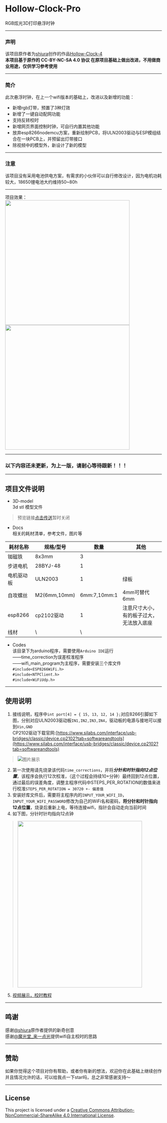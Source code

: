 # Hollow-Clock-Pro
RGB炫光3D打印悬浮时钟
***
### 声明 

该项目原作者为[shiura](https://www.youtube.com/@shiura/about)创作的作品[Hollow-Clock-4](https://www.instructables.com/Hollow-Clock-4/)  
**本项目基于原作的 CC-BY-NC-SA 4.0 协议 在原项目基础上做出改进，不用做商业用途，仅供学习参考使用**
***
### 简介

此次悬浮时钟，在上一个wifi版本的基础上，改进以及新增的功能：
- 新增rgb灯带，预置了3种灯效
- 新增了一键自动配网功能
- 支持反转校时
- 新增网页界面控制时钟，可自行内置其他功能
- 放弃esp8266nodemcu方案，重新绘制PCB，将ULN2003驱动与ESP模组结合在一块PCB上，并预留出灯带接口
- 除视频中的模型外，新设计了新的模型
*** 
### 注意

该项目没有采用电池供电方案，有需求的小伙伴可以自行修改设计，因为电机功耗较大，18650锂电池大约维持50~80h
***
项目效果：  
<img src="https://gitee.com/codesheep-tang/hollow-clock-pro/raw/master/Docs/Pic/pic1.jpg" height="400">
<img src="https://gitee.com/codesheep-tang/hollow-clock-pro/raw/master/Docs/Pic/pic2.jpg" height="400">
***
### 以下内容还未更新，为上一版，请耐心等待跟新！！！
***
## 项目文件说明

- 3D-model  
3d stl 模型文件
> 预览链接[点击传送]()暂时关闭
- Docs  
相关的耗材清单，参考文件，图片等

| 耗材名称          | 规格/型号    | 数量          | 其他 |
| ----------------- | ------------ | ------------ | ---- |
| 铷磁铁            | 8x3mm        | 3            |      |
| 步进电机          | 28BYJ-48     | 1            |      |
| 电机驱动板        | ULN2003      | 1            | 绿板     |
| 自攻螺丝          | M2(6mm,10mm) | 6mm:7,10mm:1 | 4mm可替代6mm   |
| esp8266           | cp2102驱动   | 1            | 注意尺寸大小，有的板子过大，无法放入底座    |
| 线材              | \            | \            |      |

- Codes  
该目录下为arduino程序，需要使用`Arduino IDE`运行  
——time_correction为误差校准程序  
——wifi_main_program为主程序，需要安装三个库文件  
`#include<ESP8266WiFi.h>`  
`#include<NTPClient.h>`  
`#include<WiFiUdp.h>`  
***
## 使用说明
1. 接线说明，程序中`int port[4] = { 15, 13, 12, 14 };`对应8266引脚如下图，分别对应ULN2003驱动板`IN1,IN2,IN3,IN4`，驱动板的电源与接地可以接到`Vin,GND`  
CP2102驱动下载官网:[https://www.silabs.com/interface/usb-bridges/classic/device.cp2102?tab=softwareandtools](https://www.silabs.com/interface/usb-bridges/classic/device.cp2102?tab=softwareandtools)

> ![图片展示](./Docs/Images/esp8266.png)

2. 第一次使用请先烧录该代码`time_corrections`，并将***分针和时针指向12点位置***，该程序会执行12次校准，（这个过程会持续10+分钟）最终回到12点位置，通过最后的误差角度，调整主程序代码中STEPS_PER_ROTATION的数值来进行校准`STEPS_PER_ROTATION = 30720 +- 偏差值`
3. 安装好库文件后，需要将主程序内的`INPUT_YOUR_WIFI_ID`，`INPUT_YOUR_WIFI_PASSWORD`修改为自己的WiFi名和密码，**将分针和时针指向12点位置**，烧录后重新上电，等待连接wifi，指针会自动走向当前时间
4. 如下图，分针时针均指向12点钟
> <img src="./Docs/Images/using_example.jpg" height="534" width="400">
5. [视频展示，校时教程](https://www.bilibili.com/video/BV1U24y1u7f5/?spm_id_from=333.999.0.0&vd_source=2d5350a9e894031d65f0450846227793)
***
## 鸣谢
感谢[@shiura](https://www.youtube.com/@shiura/about)原作者提供的新奇创意  
感谢[@魔光堂_来一点光](https://space.bilibili.com/65500598)提供wifi自主校时的思路
***
## 赞助
如果你觉得这个项目对你有帮助，或者你有新的想法，欢迎你在此基础上继续创作  
并且情况允许的话，可以给我点一下star吗，总之非常感谢支持～
***
## License
This project is licensed under a [Creative Commons Attribution-NonCommercial-ShareAlike 4.0 International License](https://creativecommons.org/licenses/by-nc-sa/4.0/).
